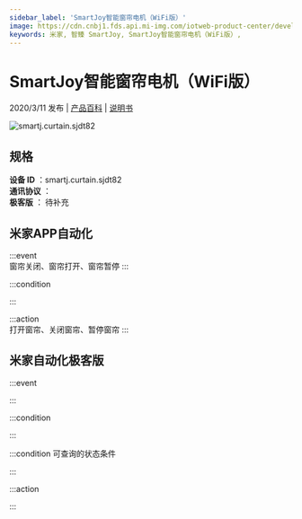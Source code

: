 ```yaml
---
sidebar_label: 'SmartJoy智能窗帘电机（WiFi版）'
image: https://cdn.cnbj1.fds.api.mi-img.com/iotweb-product-center/developer_157593806133186L4JN0q.png?GalaxyAccessKeyId=AKVGLQWBOVIRQ3XLEW&Expires=9223372036854775807&Signature=hjCISOoa99ktjRsLawHfUdBC5fg=
keywords: 米家, 智臻 SmartJoy, SmartJoy智能窗帘电机（WiFi版）, 
---
```

# SmartJoy智能窗帘电机（WiFi版）

2020/3/11 发布 | [产品百科](https://home.mi.com/webapp/content/baike/product/index.html?model=smartj.curtain.sjdt82/) | [说明书](https://home.mi.com/views/introduction.html?model=smartj.curtain.sjdt82&region=cn)

![smartj.curtain.sjdt82](https://cdn.cnbj1.fds.api.mi-img.com/iotweb-product-center/developer_157593806133186L4JN0q.png?GalaxyAccessKeyId=AKVGLQWBOVIRQ3XLEW&Expires=9223372036854775807&Signature=hjCISOoa99ktjRsLawHfUdBC5fg=)

## 规格  
> 
**设备 ID** ：smartj.curtain.sjdt82  
**通讯协议** ：  
**极客版**  ： 待补充 


## 米家APP自动化  

:::event  
窗帘关闭、窗帘打开、窗帘暂停
:::

:::condition  

:::

:::action   
打开窗帘、关闭窗帘、暂停窗帘
:::

## 米家自动化极客版  

:::event  

:::

:::condition  

:::

:::condition 可查询的状态条件  

:::

:::action  

:::

        
